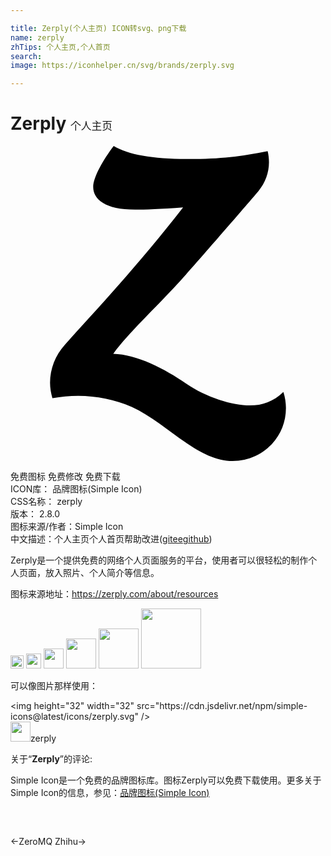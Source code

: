 ```yaml
---

title: Zerply(个人主页) ICON转svg、png下载
name: zerply
zhTips: 个人主页,个人首页
search: 
image: https://iconhelper.cn/svg/brands/zerply.svg

---
```


# Zerply  <small style="font-size: 60%;font-weight: 100">个人主页</small>

<div id="svg" class="svg-wrap">
<svg role="img" viewBox="0 0 24 24" xmlns="http://www.w3.org/2000/svg"><title>Zerply icon</title><path d="M20.779 18.746c-.747.714-1.562 1.017-2.543 1.017-1.32 0-3.322-.61-4.846-1.66-1.629-1.119-3.765-2.237-5.562-2.271 1.323-1.798 3.39-3.628 5.322-5.798.713-.78 4.983-5.7 5.73-6.586.54-.645.813-1.424.813-2.205 0-.3-.033-.585-.101-.855-2.035.405-3.561.601-6.001.601-2.677.015-4.607-.314-5.73-.989-.78 1.018-1.56 2.373-1.56 3.12 0 .948.918 1.728 3.189 1.728.746 0 1.965-.034 3.66-.169-3.492 4.5-6.949 8.16-9.016 10.47-.713.781-1.121 1.83-1.121 2.881 0 .405.075.81.18 1.185.645-.104 1.291-.179 1.965-.179 1.395 0 2.79.299 4.081.839C11.805 21.014 14.205 24 16.921 24c2.204 0 4.065-1.741 4.065-4.036 0-.404-.061-.825-.195-1.229l-.012.011z"/></svg>
</div>
<detail full-name='zerply'></detail>

<div class="detail-page">
<p>
<span><span class="badge-success badge">免费图标</span> <span class="badge-success badge">免费修改</span>  <span class="badge-success badge">免费下载</span> </span>
<br/>
<span>
ICON库：
<span class="badge-secondary badge">品牌图标(Simple Icon)</span> 
</span>
<br/>
<span>
CSS名称：
<span class="badge-secondary badge">zerply</span> 
</span>

<br/>
<span>
版本：
<span class="badge-secondary badge">2.8.0</span> 
</span>
<br/>
<span>图标来源/作者：<span class="badge-light badge">Simple Icon</span></span> 
<br/>
<span class="zh-detail">中文描述：<span class="badge-primary badge">个人主页</span><span class="badge-primary badge">个人首页</span><span class="help-link"><span>帮助改进</span>(<a href="https://gitee.com/liuwave/icon-helper/edit/master/json/brands/zerply.json" target="_blank" rel="noopener noreferrer">gitee</a><a href="https://github.com/liuwave/icon-helper/edit/master/json/brands/zerply.json" target="_blank" rel="noopener noreferrer">github</a></span>)</span><br/>
</p>
</div><div class="description description alert alert-light"><p>Zerply是一个提供免费的网络个人页面服务的平台，使用者可以很轻松的制作个人页面，放入照片、个人简介等信息。</p><p>图标来源地址：<a href="https://zerply.com/about/resources" target="_blank" rel="noopener noreferrer">https://zerply.com/about/resources</a></p></div>
<div class="alert alert-dark">
<img height="21" width="21" src="https://cdn.jsdelivr.net/npm/simple-icons@latest/icons/zerply.svg" />
<img height="24" width="24" src="https://cdn.jsdelivr.net/npm/simple-icons@latest/icons/zerply.svg" />
<img height="32" width="32" src="https://cdn.jsdelivr.net/npm/simple-icons@latest/icons/zerply.svg" />
<img height="48" width="48" src="https://cdn.jsdelivr.net/npm/simple-icons@latest/icons/zerply.svg" />
<img height="64" width="64" src="https://cdn.jsdelivr.net/npm/simple-icons@latest/icons/zerply.svg" />
<img height="96" width="96" src="https://cdn.jsdelivr.net/npm/simple-icons@latest/icons/zerply.svg" />

</div>
<div>
  <p>可以像图片那样使用：    
  </p>
  <div class="alert alert-primary" style="font-size: 14px">
    &lt;img height="32" width="32" src="https://cdn.jsdelivr.net/npm/simple-icons@latest/icons/zerply.svg" /&gt;
    <copy-btn content='<img height="32" width="32" src="https://cdn.jsdelivr.net/npm/simple-icons@latest/icons/zerply.svg" />'></copy-btn>
  </div>
  <div class="alert alert-secondary">
    <img height="32" width="32" src="https://cdn.jsdelivr.net/npm/simple-icons@latest/icons/zerply.svg" />zerply
    <copy-btn content="zerply" btn-title="复制图标名称"></copy-btn>
  </div>
</div>
<div class="icon-detail__container">
<p>关于“<b>Zerply</b>”的评论:</p>
</div>
<Vssue title="关于“Zerply”的评论" />
<div><p>Simple Icon是一个免费的品牌图标库。图标Zerply可以免费下载使用。更多关于  Simple Icon的信息，参见：<a target="_blank" href="https://iconhelper.cn/brands.html">品牌图标(Simple Icon)</a>
</p></div>


<div style="padding:2rem 0 " class="page-nav"><p class="inner"><span class="prev">←<router-link to="/icon/zeromq.html">ZeroMQ</router-link></span> <span class="next"><router-link to="/icon/zhihu.html">Zhihu</router-link>→</span></p></div>
